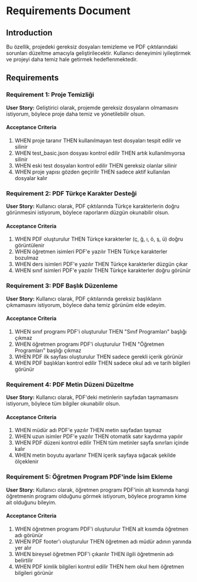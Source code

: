 # Requirements Document

## Introduction

Bu özellik, projedeki gereksiz dosyaları temizleme ve PDF çıktılarındaki sorunları düzeltme amacıyla geliştirilecektir. Kullanıcı deneyimini iyileştirmek ve projeyi daha temiz hale getirmek hedeflenmektedir.

## Requirements

### Requirement 1: Proje Temizliği

**User Story:** Geliştirici olarak, projemde gereksiz dosyaların olmamasını istiyorum, böylece proje daha temiz ve yönetilebilir olsun.

#### Acceptance Criteria

1. WHEN proje taranır THEN kullanılmayan test dosyaları tespit edilir ve silinir
2. WHEN test_basic.json dosyası kontrol edilir THEN artık kullanılmıyorsa silinir
3. WHEN eski test dosyaları kontrol edilir THEN gereksiz olanlar silinir
4. WHEN proje yapısı gözden geçirilir THEN sadece aktif kullanılan dosyalar kalır

### Requirement 2: PDF Türkçe Karakter Desteği

**User Story:** Kullanıcı olarak, PDF çıktılarında Türkçe karakterlerin doğru görünmesini istiyorum, böylece raporlarım düzgün okunabilir olsun.

#### Acceptance Criteria

1. WHEN PDF oluşturulur THEN Türkçe karakterler (ç, ğ, ı, ö, ş, ü) doğru görüntülenir
2. WHEN öğretmen isimleri PDF'e yazılır THEN Türkçe karakterler bozulmaz
3. WHEN ders isimleri PDF'e yazılır THEN Türkçe karakterler düzgün çıkar
4. WHEN sınıf isimleri PDF'e yazılır THEN Türkçe karakterler doğru görünür

### Requirement 3: PDF Başlık Düzenleme

**User Story:** Kullanıcı olarak, PDF çıktılarında gereksiz başlıkların çıkmamasını istiyorum, böylece daha temiz görünüm elde edeyim.

#### Acceptance Criteria

1. WHEN sınıf programı PDF'i oluşturulur THEN "Sınıf Programları" başlığı çıkmaz
2. WHEN öğretmen programı PDF'i oluşturulur THEN "Öğretmen Programları" başlığı çıkmaz
3. WHEN PDF ilk sayfası oluşturulur THEN sadece gerekli içerik görünür
4. WHEN PDF başlıkları kontrol edilir THEN sadece okul adı ve tarih bilgileri görünür

### Requirement 4: PDF Metin Düzeni Düzeltme

**User Story:** Kullanıcı olarak, PDF'deki metinlerin sayfadan taşmamasını istiyorum, böylece tüm bilgiler okunabilir olsun.

#### Acceptance Criteria

1. WHEN müdür adı PDF'e yazılır THEN metin sayfadan taşmaz
2. WHEN uzun isimler PDF'e yazılır THEN otomatik satır kaydırma yapılır
3. WHEN PDF düzeni kontrol edilir THEN tüm metinler sayfa sınırları içinde kalır
4. WHEN metin boyutu ayarlanır THEN içerik sayfaya sığacak şekilde ölçeklenir

### Requirement 5: Öğretmen Program PDF'inde İsim Ekleme

**User Story:** Kullanıcı olarak, öğretmen programı PDF'inin alt kısmında hangi öğretmenin programı olduğunu görmek istiyorum, böylece programın kime ait olduğunu bileyim.

#### Acceptance Criteria

1. WHEN öğretmen programı PDF'i oluşturulur THEN alt kısımda öğretmen adı görünür
2. WHEN PDF footer'ı oluşturulur THEN öğretmen adı müdür adının yanında yer alır
3. WHEN bireysel öğretmen PDF'i çıkarılır THEN ilgili öğretmenin adı belirtilir
4. WHEN PDF kimlik bilgileri kontrol edilir THEN hem okul hem öğretmen bilgileri görünür